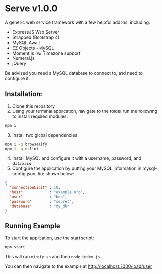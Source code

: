 # Serve v1.0.0

A generic web service framework with a few helpful addons, including:

* ExpressJS Web Server
* Strapped (Bootstrap 4)
* MySQL Await
* EZ Objects - MySQL
* Moment.js (w/ Timezone support)
* Numeral.js
* jQuery

Be advised you need a MySQL database to connect to, and need to configure it.

## Installation:

1. Clone this repository
2. Using your terminal application, navigate to the folder run the following to install required modules:

```bash
npm i
```

3. Install two global dependencies

```bash
npm i -g browserify
npm i -g eslint
```

4. Install MySQL and configure it with a username, password, and database
5. Configure the application by putting your MySQL information in mysql-config.json, like shown below:

```json
{
  "connectionLimit" : 10,
  "host"            : "example.org",
  "user"            : "bob",
  "password"        : "secret",
  "database"        : "my_db"
}
```

## Running Example

To start the application, use the start script:

```bash
npm start
```

This will run `minify.sh` and then `node index.js`.

You can then navigate to the example at [http://localhost:3000/load/user](http://localhost:3000/load/user)